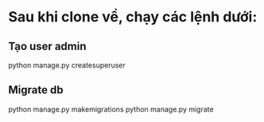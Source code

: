 # Sau khi clone về, chạy các lệnh dưới:
## Tạo user admin
python manage.py createsuperuser
## Migrate db
python manage.py makemigrations
python manage.py migrate
